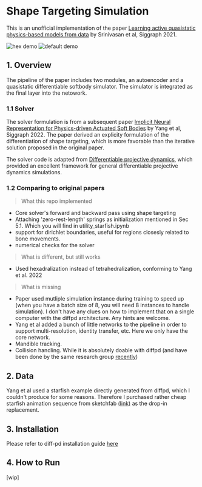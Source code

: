 # Shape Targeting Simulation

This is an unofficial implementation of the paper 
[Learning active quasistatic physics-based models from data](https://pages.cs.wisc.edu/~qisiw/SIG.html) by Srinivasan et al, Siggraph 2021.

![hex demo]('./readme/hex.gif')
![default demo]('./readme/default.gif')

## 1. Overview
The pipeline of the paper includes two modules, an autoencoder and a quasistatic differentiable softbody simulator. The simulator is integrated as the final layer into the netowork. 

### 1.1 Solver
The solver formulation is from a subsequent paper [Implicit Neural Representation for Physics-driven Actuated Soft Bodies](https://studios.disneyresearch.com/app/uploads/2022/07/Implicit_Neural_Representation_for_Physics-driven_Actuated_Soft_Bodies_final-1.pdf) by Yang et al, Siggraph 2022. The paper derived an explicity formulation of the differentiation of shape targeting, which is more favorable than the iterative solution proposed in the original paper. 

The solver code is adapted from [Differentiable projective dynamics](https://github.com/mit-gfx/diff_pd_public), which provided an excellent framework for general differentiable projective dynamics simulations.

### 1.2 Comparing to original papers
> What this repo implemented
* Core solver's forward and backward pass using shape targeting
* Attaching 'zero-rest-length' springs as initialization mentioned in Sec 5.1.
Which you will find in utility_starfish.ipynb
* support for dirichlet boundaries, useful for regions closesly related to bone movements.
* numerical checks for the solver

> What is different, but still works
* Used hexadralization instead of tetrahedralization, conforming to Yang et al. 2022

> What is missing
* Paper used mutliple simulation instance during training to speed up (when you have a batch size of 8, you will need 8 instances to handle simulation). I don't have any clues on how to implement that on a single computer with the diffpd architecture. Any hints are welcome.
* Yang et al added a bunch of little networks to the pipeline in order to support multi-resolution, identity transfer, etc. Here we only have the core network.
* Mandible tracking.
* Collision handling. While it is absolutely doable with diffpd (and have been done by the same research group [recently](https://studios.disneyresearch.com/app/uploads/2023/11/An-Implicit-Physical-Face-Model-Driven-by-Expression-and-Style-Paper.pdf))

## 2. Data
Yang et al used a starfish example directly generated from diffpd, which I couldn't produce for some reasons. Therefore I purchased rather cheap starfish animation sequence from sketchfab [(link)](https://sketchfab.com/3d-models/lowpoly-starfish-43c0d848da2d43d8a145046d12bf63b4) as the drop-in replacement.

## 3. Installation
Please refer to diff-pd installation guide [here](https://github.com/mit-gfx/diff_pd_public/tree/master)

## 4. How to Run
[wip]
